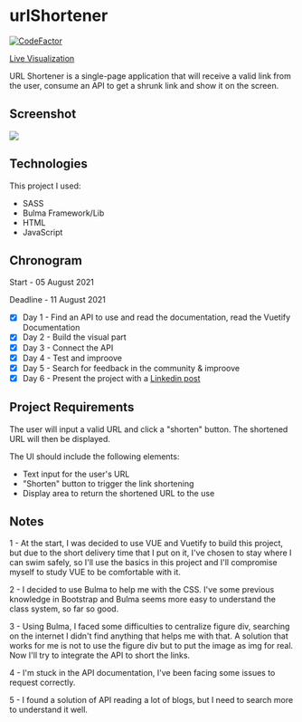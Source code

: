 # urlShortener



[![CodeFactor](https://www.codefactor.io/repository/github/jeflucas/urlshortener/badge)](https://www.codefactor.io/repository/github/jeflucas/urlshortener)

[Live Visualization](https://jeflucas.github.io/urlShortener/index.html "Cmon! Take a look!")


URL Shortener is a single-page application that will receive a valid link from the user, consume an API to get a shrunk link and show it on the screen.


## Screenshot


![](/img/Capture.JPG)

## Technologies

This project I used:

- SASS
- Bulma Framework/Lib
- HTML
- JavaScript



## Chronogram

Start    - 05 August 2021

Deadline - 11 August 2021

- [x] Day 1 - Find an API to use and read the documentation, read the Vuetify Documentation
- [X] Day 2 - Build the visual part
- [X] Day 3 - Connect the API
- [X] Day 4 - Test and improove
- [x] Day 5 - Search for feedback in the community & improove
- [x] Day 6 - Present the project with a [Linkedin post](https://www.linkedin.com/feed/update/urn:li:activity:6830684497088966656/ "Feel free to comment and interact with the prublication")

## Project Requirements

The user will input a valid URL and click a "shorten" button. The shortened URL will then be displayed.

The UI should include the following elements:

- Text input for the user's URL
- "Shorten" button to trigger the link shortening
- Display area to return the shortened URL to the use

## Notes 

1 - At the start, I was decided to use VUE and Vuetify to build this project, but due to the short delivery time that I put on it, I've chosen to stay where I can swim safely, so I'll use the basics in this project and I'll compromise myself to study VUE to be comfortable with it.

2 - I decided to use Bulma to help me with the CSS. I've some previous knowledge in Bootstrap and Bulma seems more easy to understand the class system, so far so good.

3 - Using Bulma, I faced some difficulties to centralize figure div, searching on the internet I didn't find anything that helps me with that. A solution that works for me is not to use the figure div but to put the image as img for real. Now I'll try to integrate the API to short the links.

4 - I'm stuck in the API documentation, I've been facing some issues to request correctly.

5 - I found a solution of API reading a lot of blogs, but I need to search more to understand it well.
